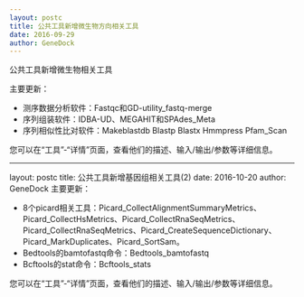 ```yaml
---
layout: postc
title: 公共工具新增微生物方向相关工具
date: 2016-09-29
author: GeneDock
---
```


公共工具新增微生物相关工具

主要更新：

- 测序数据分析软件：Fastqc和GD-utility_fastq-merge
- 序列组装软件：IDBA-UD、MEGAHIT和SPAdes_Meta
- 序列相似性比对软件：Makeblastdb Blastp Blastx Hmmpress Pfam_Scan

您可以在“工具”-“详情”页面，查看他们的描述、输入/输出/参数等详细信息。


---
layout: postc
title: 公共工具新增基因组相关工具(2)
date: 2016-10-20
author: GeneDock
主要更新：
- 8个picard相关工具：Picard_CollectAlignmentSummaryMetrics、Picard_CollectHsMetrics、Picard_CollectRnaSeqMetrics、Picard_CollectRnaSeqMetrics、Picard_CreateSequenceDictionary、Picard_MarkDuplicates、Picard_SortSam。
- Bedtools的bamtofastq命令：Bedtools_bamtofastq	
- Bcftools的stat命令：Bcftools_stats

您可以在“工具”-“详情”页面，查看他们的描述、输入/输出/参数等详细信息。
